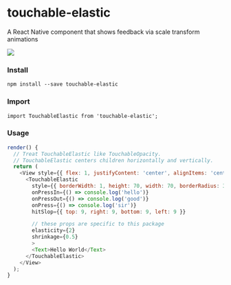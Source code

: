 # touchable-elastic

A React Native component that shows feedback via scale transform animations

![](https://media.giphy.com/media/xUA7aWWRTZvVEi4rjW/giphy.gif)

### Install

`npm install --save touchable-elastic`

### Import

`import TouchableElastic from 'touchable-elastic';`

### Usage
```javascript
render() {
  // Treat TouchableElastic like TouchableOpacity.
  // TouchableElastic centers children horizontally and vertically.
  return (
    <View style={{ flex: 1, justifyContent: 'center', alignItems: 'center' }}>
      <TouchableElastic
        style={{ borderWidth: 1, height: 70, width: 70, borderRadius: 35 }}
        onPressIn={() => console.log('hello')}
        onPressOut={() => console.log('good')}
        onPress={() => console.log('sir')}
        hitSlop={{ top: 9, right: 9, bottom: 9, left: 9 }}

        // these props are specific to this package
        elasticity={2}
        shrinkage={0.5}
        >
        <Text>Hello World</Text>
      </TouchableElastic>
    </View>
  );
}
```
